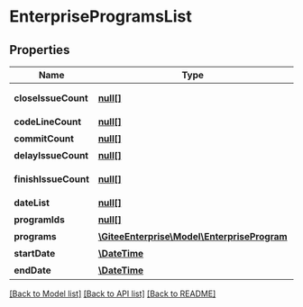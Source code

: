 # EnterpriseProgramsList

## Properties
Name | Type | Description | Notes
------------ | ------------- | ------------- | -------------
**closeIssueCount** | [**null[]**](.md) | 实际完成任务数 | [optional] 
**codeLineCount** | [**null[]**](.md) | 代码行数 | [optional] 
**commitCount** | [**null[]**](.md) | 提交数量 | [optional] 
**delayIssueCount** | [**null[]**](.md) | 时间列表 | [optional] 
**finishIssueCount** | [**null[]**](.md) | 按期完成任务数 | [optional] 
**dateList** | [**null[]**](.md) | 时间列表 | [optional] 
**programIds** | [**null[]**](.md) | 项目id | [optional] 
**programs** | [**\GiteeEnterprise\Model\EnterpriseProgram**](EnterpriseProgram.md) | 项目列表 | [optional] 
**startDate** | [**\DateTime**](\DateTime.md) | 开始时间 | [optional] 
**endDate** | [**\DateTime**](\DateTime.md) | 结束时间 | [optional] 

[[Back to Model list]](../../README.md#documentation-for-models) [[Back to API list]](../../README.md#documentation-for-api-endpoints) [[Back to README]](../../README.md)


